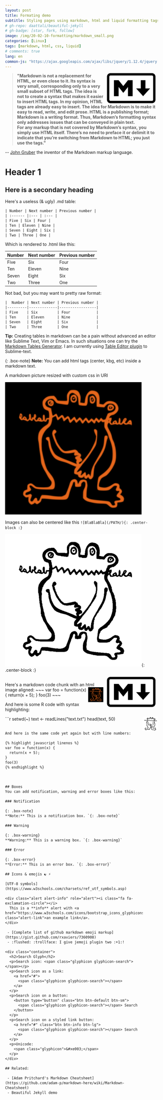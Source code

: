```yaml
---
layout: post
title: Formating demo
subtitle: Styling pages using markdown, html and liquid formatting tags
# gh-repo: daattali/beautiful-jekyll
# gh-badge: [star, fork, follow]
image: /img/20-02-10-formatting/markdown_small.png
categories: [Linux]
tags: [markdown, html, css, liquid]
# comments: true
lang: en
common-js: "https://ajax.googleapis.com/ajax/libs/jquery/1.12.4/jquery.min.js"
---
```

><img src="/img/20-02-10-formatting/markdown_small.png"
>      alt="markdown_logo"
>      style="float: right; margin-right: 10px; margin-left: 15px; zoom: 80%;" />
>**"Markdown is not a replacement for HTML, or even close to it. Its syntax is very small, corresponding only to a very small subset of HTML tags. The idea is not to create a syntax that makes it easier to insert HTML tags. In my opinion, HTML tags are already easy to insert. The idea for Markdown is to make it easy to read, write, and edit prose. HTML is a publishing format; Markdown is a writing format. Thus, Markdown’s formatting syntax only addresses issues that can be conveyed in plain text.   
>For any markup that is not covered by Markdown’s syntax, you simply use HTML itself. There’s no need to preface it or delimit it to indicate that you’re switching from Markdown to HTML; you just use the tags."**


-- [John Gruber](https://daringfireball.net/projects/markdown/syntax#philosophy) the inventor of the Markdown markup language. 

# Header 1

## Here is a secondary heading

Here's a useless (& ugly) .md table:

	| Number | Next number | Previous number |
	| :------ |:--- | :--- |
	| Five | Six | Four |
	| Ten | Eleven | Nine |
	| Seven | Eight | Six |
	| Two | Three | One |

Which is rendered to .html like this:

| Number | Next number | Previous number |
| :------ |:--- | :--- |
| Five | Six | Four |
| Ten | Eleven | Nine |
| Seven | Eight | Six |
| Two | Three | One |

Not bad, but you may want to pretty raw format:

	|  Number | Next number | Previous number |
	|---------|-------------|-----------------|
	| Five    | Six         | Four            |
	| Ten     | Eleven      | Nine            |
	| Seven   | Eight       | Six             |
	| Two     | Three       | One             |


<div class="alert alert-success">
  <i class="fa-lightbulb"></i> <strong>Tip:</strong> Creating tables in markdown can be a pain without advanced an editor like Sublime Text, Vim or Emacs. In such situations one can try the <a href="https://www.tablesgenerator.com/markdown_tables">Markdown Tables Generator</a>. I am currently using <a href="https://github.com/SublimeText-Markdown/TableEditor">Table Editor plugin</a> to Sublime-text. 
</div>

{: .box-note}
**Note:** You can add html tags (center, kbg, etc) inside a markdown text. 


A markdown picture resized with custom css in URI

![BlaBlaBla](/img/site/blabla_av_orange.png#thumbnail2)

Images can also be centered like this `![BlaBlaBla](/PATH/){: .center-block :}`

![BlaBlaBla](/img/site/blabla_av_white_bg.png#thumbnail){: .center-block :}


<div class="container"> 
<img src="/img/20-02-10-formatting/markdown_small.png" alt="markdown_logo"
      style="float: right; margin-right: 10px; margin-left: 15px; zoom: 80%;" /> 
</div>

<br>
Here's a markdown code chunk with an html image aligned:

<img align="right" src="/img/site/blabla_av_orange.png" width="50">
~~~
var foo = function(x) {
  return(x + 5);
}
foo(3)
~~~

And here is some R code with syntax highlighting:

<img align="right" src="/img/site/blabla_av_white_bg.png" width="50">
```r
setwd(~) 
text <- readLines("text.txt")
head(text, 50)

```

And here is the same code yet again but with line numbers:

{% highlight javascript linenos %}
var foo = function(x) {
  return(x + 5);
}
foo(3)
{% endhighlight %}



## Boxes
You can add notification, warning and error boxes like this:

### Notification

{: .box-note}
**Note:** This is a notification box. `{: .box-note}`

### Warning

{: .box-warning}
**Warning:** This is a warning box. `{: .box-warning}`

### Error

{: .box-error}
**Error:** This is an error box. `{: .box-error}`

## Icons & emojis ☯ ⚡

[UTF-8 symbols](https://www.w3schools.com/charsets/ref_utf_symbols.asp)

<div class="alert alert-info" role="alert"><i class="fa fa-exclamation-circle"></i>
  This is a **info** alert with <a href="https://www.w3schools.com/icons/bootstrap_icons_glyphicons.asp" class="alert-link">an example link</a>.
</div>

 - [Complete list of github markdown emoji markup](https://gist.github.com/rxaviers/7360908)
 - :flushed: :trollface: I give jemoji plugin two :+1:! 

<div class="container">
  <h2>Search Glyph</h2>
  <p>Search icon: <span class="glyphicon glyphicon-search"></span></p>    
  <p>Search icon as a link:
    <a href="#">
      <span class="glyphicon glyphicon-search"></span>
    </a>
  </p>
  <p>Search icon on a button:
    <button type="button" class="btn btn-default btn-sm">
      <span class="glyphicon glyphicon-search"></span> Search 
    </button>
  </p>
  <p>Search icon on a styled link button:
    <a href="#" class="btn btn-info btn-lg">
      <span class="glyphicon glyphicon-search"></span> Search 
    </a>
  </p> 
  <p>Unicode:
    <span class="glyphicon">&#xe003;</span>
  </p> 
</div>

## Related:

 - [Adam Pritchard's Markdown Cheatsheet](https://github.com/adam-p/markdown-here/wiki/Markdown-Cheatsheet)
 - Beautiful Jekyll demo

